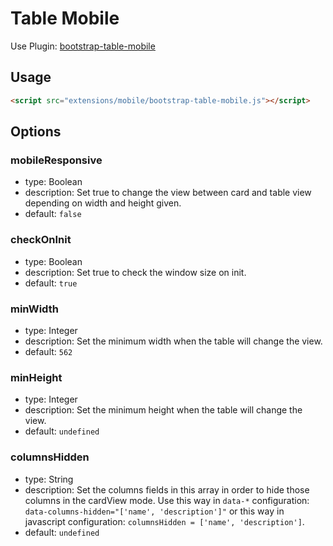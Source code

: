 # Table Mobile

Use Plugin: [bootstrap-table-mobile](https://github.com/wenzhixin/bootstrap-table/tree/master/src/extensions/mobile)

## Usage

```html
<script src="extensions/mobile/bootstrap-table-mobile.js"></script>
```

## Options

### mobileResponsive

* type: Boolean
* description: Set true to change the view between card and table view depending on width and height given.
* default: `false`

### checkOnInit

* type: Boolean
* description: Set true to check the window size on init.
* default: `true`

### minWidth

* type: Integer
* description: Set the minimum width when the table will change the view.
* default: `562`

### minHeight

* type: Integer
* description: Set the minimum height when the table will change the view.
* default: `undefined`

### columnsHidden

* type: String
* description: Set the columns fields in this array in order to hide those columns in the cardView mode. Use this way in `data-*` configuration: ` data-columns-hidden="['name', 'description']"` or this way in javascript configuration: `columnsHidden = ['name', 'description']`. 
* default: `undefined`
